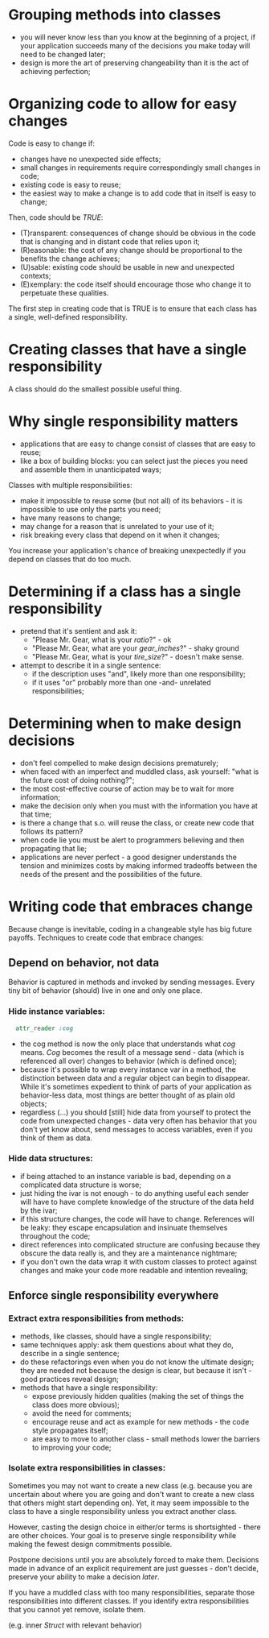 
# Grouping methods into classes

  * you will never know less than you know at the beginning of a project,
    if your application succeeds many of the decisions you make today will
    need to be changed later;
  * design is more the art of preserving changeability than it is the act
    of achieving perfection;

# Organizing code to allow for easy changes

Code is easy to change if:

  * changes have no unexpected side effects;
  * small changes in requirements require correspondingly small changes in code;
  * existing code is easy to reuse;
  * the easiest way to make a change is to add code that in itself is easy to change;

Then, code should be *TRUE*:

  * (T)ransparent: consequences of change should be obvious in the code that is changing
    and in distant code that relies upon it;
  * (R)easonable: the cost of any change should be proportional to the benefits the change
    achieves;
  * (U)sable: existing code should be usable in new and unexpected contexts;
  * (E)xemplary: the code itself should encourage those who change it to perpetuate these
    qualities.

The first step in creating code that is TRUE is to ensure that each class has a single,
well-defined responsibility.

# Creating classes that have a single responsibility

A class should do the smallest possible useful thing.

# Why single responsibility matters

  * applications that are easy to change consist of classes that are easy to reuse;
  * like a box of building blocks: you can select just the pieces you need and assemble
    them in unanticipated ways;

Classes with multiple responsibilities:

  * make it impossible to reuse some (but not all) of its behaviors - it is impossible
    to use only the parts you need;
  * have many reasons to change;
  * may change for a reason that is unrelated to your use of it;
  * risk breaking every class that depend on it when it changes;

You increase your application's chance of breaking unexpectedly if you depend on
classes that do too much.

# Determining if a class has a single responsibility

  * pretend that it's sentient and ask it:
      - "Please Mr. Gear, what is your *ratio*?" - ok
      - "Please Mr. Gear, what are your *gear_inches*?" - shaky ground
      - "Please Mr. Gear, what is your *tire_size*?" - doesn't make sense.
  * attempt to describe it in a single sentence:
      - if the description uses "and", likely more than one responsibility;
      - if it uses "or" probably more than one -and- unrelated responsibilities;

# Determining when to make design decisions

  * don't feel compelled to make design decisions prematurely;
  * when faced with an imperfect and muddled class, ask yourself: "what is the
    future cost of doing nothing?";
  * the most cost-effective course of action may be to wait for more information;
  * make the decision only when you must with the information you have at that time;
  * is there a change that s.o. will reuse the class, or create new code that
    follows its pattern?
  * when code lie you must be alert to programmers believing and then propagating
    that lie;
  * applications are never perfect - a good designer understands the tension and
    minimizes costs by making informed tradeoffs between the needs of the present
    and the possibilities of the future.

# Writing code that embraces change

Because change is inevitable, coding in a changeable style has big future payoffs.
Techniques to create code that embrace changes:

## Depend on behavior, not data

Behavior is captured in methods and invoked by sending messages. Every tiny bit
of behavior (should) live in one and only one place.

### Hide instance variables:

  ```ruby
    attr_reader :cog
  ```

  * the cog method is now the only place that understands what _cog_ means. _Cog_
    becomes the result of a message send - data (which is referenced all over)
    changes to behavior (which is defined once);
  * because it's possible to wrap every instance var in a method, the distinction
    between data and a regular object can begin to disappear. While it's sometimes
    expedient to think of parts of your application as behavior-less data, most
    things are better thought of as plain old objects;
  * regardless (...) you should [still] hide data from yourself to protect the
    code from unexpected changes - data very often has behavior that you don't
    yet know about, send messages to access variables, even if you think of them
    as data.

### Hide data structures:

  * if being attached to an instance variable is bad, depending on a complicated
    data structure is worse;
  * just hiding the ivar is not enough - to do anything useful each sender will
    have to have complete knowledge of the structure of the data held by the ivar;
  * if this structure changes, the code will have to change. References will be leaky:
    they escape encapsulation and insinuate themselves throughout the code;
  * direct references into complicated structure are confusing because they obscure
    the data really is, and they are a maintenance nightmare;
  * if you don't own the data wrap it with custom classes to protect against changes
    and make your code more readable and intention revealing;

## Enforce single responsibility everywhere

### Extract extra responsibilities from methods:

  * methods, like classes, should have a single responsibility;
  * same techniques apply: ask them questions about what they do, describe in a
    single sentence;
  * do these refactorings even when you do not know the ultimate design; they are
    needed not because the design is clear, but because it isn't - good practices
    reveal design;
  * methods that have a single responsibility:
    - expose previously hidden qualities (making the set of things the class does
      more obvious);
    - avoid the need for comments;
    - encourage reuse and act as example for new methods - the code style propagates
      itself;
    - are easy to move to another class - small methods lower the barriers to
      improving your code;

### Isolate extra responsibilities in classes:

Sometimes you may not want to create a new class (e.g. because you are uncertain about
where you are going and don't want to create a new class that others might start
depending on). Yet, it may seem impossible to the class to have a single responsibility
unless you extract another class.

However, casting the design choice in either/or terms is shortsighted - there are other
choices. Your goal is to preserve single responsibility while making the fewest design
commitments possible.

Postpone decisions until you are absolutely forced to make them. Decisions made in
advance of an explicit requirement are just guesses - don't decide, preserve your
ability to make a decision _later_.

If you have a muddled class with too many responsibilities, separate those responsibilities
into different classes. If you identify extra responsibilities that you cannot yet remove,
isolate them.

(e.g. inner _Struct_ with relevant behavior)
